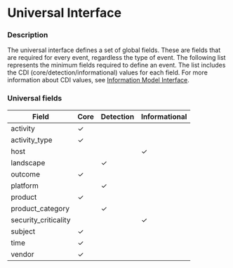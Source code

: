  Universal Interface
====================

###  Description

The universal interface defines a set of global fields. These are fields that are required for every event, regardless the type of event. The following list represents the minimum fields required to define an event. The list includes the CDI (core/detection/informational) values for each field. For more information about CDI values, see [Information Model Interface](https://docs.exabeam.com/en/content/all/exabeam-security-content/182296-security-content-in-the-common-information-model-structure.html#UUID-6a60b174-21d7-7d57-4a23-9a3f7a663f29).


###  Universal fields

| Field                | Core     | Detection | Informational |
| -------------------- | -------- | --------- | ------------- |
| activity             | &#10003; |           |               |
| activity_type        | &#10003; |           |               |
| host                 |          |           | &#10003;      |
| landscape            |          | &#10003;  |               |
| outcome              | &#10003; |           |               |
| platform             |          | &#10003;  |               |
| product              | &#10003; |           |               |
| product_category     |          | &#10003;  |               |
| security_criticality |          |           | &#10003;      |
| subject              | &#10003; |           |               |
| time                 | &#10003; |           |               |
| vendor               | &#10003; |           |               |